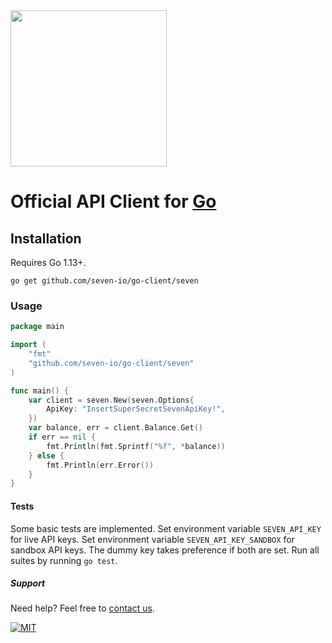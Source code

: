 <img src="https://www.seven.io/wp-content/uploads/Logo.svg" width="250" />


# Official API Client for [Go](https://golang.org/)

## Installation

Requires Go 1.13+.

```go get github.com/seven-io/go-client/seven```

### Usage

```go
package main

import (
	"fmt"
	"github.com/seven-io/go-client/seven"
)

func main() {
	var client = seven.New(seven.Options{
		ApiKey: "InsertSuperSecretSevenApiKey!",
	})
	var balance, err = client.Balance.Get()
	if err == nil {
		fmt.Println(fmt.Sprintf("%f", *balance))
	} else {
		fmt.Println(err.Error())
	}
}
```

#### Tests

Some basic tests are implemented. Set environment variable `SEVEN_API_KEY` for live API keys. Set environment
variable `SEVEN_API_KEY_SANDBOX` for sandbox API keys. The dummy key takes preference if both are set. Run all suites by
running `go test`.

##### Support

Need help? Feel free to [contact us](https://www.seven.io/en/company/contact/).

[![MIT](https://img.shields.io/badge/License-MIT-teal.svg)](LICENSE)
